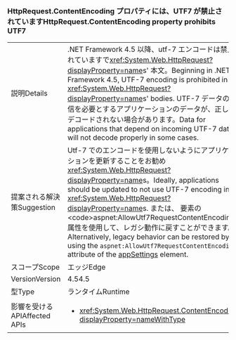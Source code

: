 ### <a name="httprequestcontentencoding-property-prohibits-utf7"></a><span data-ttu-id="576f5-101">HttpRequest.ContentEncoding プロパティには、UTF7 が禁止されています</span><span class="sxs-lookup"><span data-stu-id="576f5-101">HttpRequest.ContentEncoding property prohibits UTF7</span></span>

|   |   |
|---|---|
|<span data-ttu-id="576f5-102">説明</span><span class="sxs-lookup"><span data-stu-id="576f5-102">Details</span></span>|<span data-ttu-id="576f5-103">.NET Framework 4.5 以降、utf-7 エンコードは禁止されていますで<xref:System.Web.HttpRequest?displayProperty=name>s' 本文。</span><span class="sxs-lookup"><span data-stu-id="576f5-103">Beginning in .NET Framework 4.5, UTF-7 encoding is prohibited in <xref:System.Web.HttpRequest?displayProperty=name>s' bodies.</span></span> <span data-ttu-id="576f5-104">UTF-7 データの受信を必要とするアプリケーションのデータが、正しくデコードされない場合があります。</span><span class="sxs-lookup"><span data-stu-id="576f5-104">Data for applications that depend on incoming UTF-7 data will not decode properly in some cases.</span></span>|
|<span data-ttu-id="576f5-105">提案される解決策</span><span class="sxs-lookup"><span data-stu-id="576f5-105">Suggestion</span></span>|<span data-ttu-id="576f5-106">Utf-7 でのエンコードを使用しないようにアプリケーションを更新することをお勧め<xref:System.Web.HttpRequest?displayProperty=name>s。</span><span class="sxs-lookup"><span data-stu-id="576f5-106">Ideally, applications should be updated to not use UTF-7 encoding in <xref:System.Web.HttpRequest?displayProperty=name>s.</span></span> <span data-ttu-id="576f5-107">または、[<appSettings>](https://msdn.microsoft.com/library/hh975440(v=vs.110).aspx) 要素の <code>aspnet:AllowUtf7RequestContentEncoding</code> 属性を使用して、レガシ動作に戻すことができます。</span><span class="sxs-lookup"><span data-stu-id="576f5-107">Alternatively, legacy behavior can be restored by using the <code>aspnet:AllowUtf7RequestContentEncoding</code> attribute of the [appSettings](https://msdn.microsoft.com/library/hh975440(v=vs.110).aspx) element.</span></span>|
|<span data-ttu-id="576f5-108">スコープ</span><span class="sxs-lookup"><span data-stu-id="576f5-108">Scope</span></span>|<span data-ttu-id="576f5-109">エッジ</span><span class="sxs-lookup"><span data-stu-id="576f5-109">Edge</span></span>|
|<span data-ttu-id="576f5-110">Version</span><span class="sxs-lookup"><span data-stu-id="576f5-110">Version</span></span>|<span data-ttu-id="576f5-111">4.5</span><span class="sxs-lookup"><span data-stu-id="576f5-111">4.5</span></span>|
|<span data-ttu-id="576f5-112">型</span><span class="sxs-lookup"><span data-stu-id="576f5-112">Type</span></span>|<span data-ttu-id="576f5-113">ランタイム</span><span class="sxs-lookup"><span data-stu-id="576f5-113">Runtime</span></span>|
|<span data-ttu-id="576f5-114">影響を受ける API</span><span class="sxs-lookup"><span data-stu-id="576f5-114">Affected APIs</span></span>|<ul><li><xref:System.Web.HttpRequest.ContentEncoding?displayProperty=nameWithType></li></ul>|

